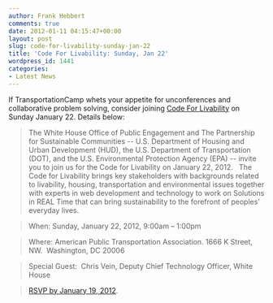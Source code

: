 ```yaml
---
author: Frank Hebbert
comments: true
date: 2012-01-11 04:15:47+00:00
layout: post
slug: code-for-livability-sunday-jan-22
title: 'Code For Livability: Sunday, Jan 22'
wordpress_id: 1441
categories:
- Latest News
---
```


If TransportationCamp whets your appetite for unconferences and collaborative problem solving, consider joining [Code For Livability](http://www.sustainablecommunities.gov/code.html) on Sunday January 22. Details below:


> The White House Office of Public Engagement and The Partnership for Sustainable Communities -- U.S. Department of Housing and Urban Development (HUD), the U.S. Department of Transportation (DOT), and the U.S. Environmental Protection Agency (EPA) -- invite you to join us for the Code for Livability on January 22, 2012.   The Code for Livability brings key stakeholders with backgrounds related to livability, housing, transportation and environmental issues together with experts in web development and technology to work on Solutions in REAL Time that can bring sustainability to the forefront of peoples’ everyday lives.

> 
> When: Sunday, January 22, 2012, 9:00am – 1:00pm
> 
> 

> 
> 

> 
> Where: American Public Transportation Association. 1666 K Street, NW.  Washington, DC 20006
> 
> 

> 
> 

> 
> Special Guest:  Chris Vein, Deputy Chief Technology Officer, White House
> 
> 

> 
> 

> 
> [RSVP by January 19, 2012]( http://c4livabilitydc.eventbrite.com/).
